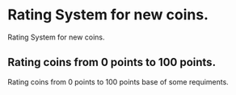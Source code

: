# Rating System for new coins.
Rating System for new coins.

## Rating coins from 0 points  to 100 points.
Rating coins from 0 points to 100 points base of some requiments.

